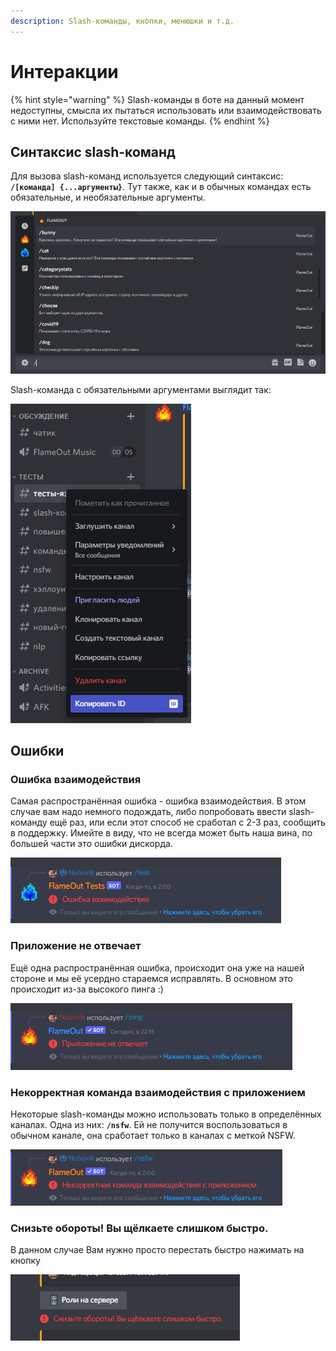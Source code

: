 ```yaml
---
description: Slash-команды, кнопки, менюшки и т.д.
---
```


# Интеракции

{% hint style="warning" %}
Slash-команды в боте на данный момент недоступны, смысла их пытаться использовать или взаимодействовать с ними нет. Используйте текстовые команды.
{% endhint %}

## Синтаксис slash-команд

Для вызова slash-команд используется следующий синтаксис: **`/[команда] {...аргументы}`**. Тут также, как и в обычных командах есть обязательные, и необязательные аргументы.

![](<../.gitbook/assets/image (202) (1).png>)

Slash-команда с обязательными аргументами выглядит так:

![](<../.gitbook/assets/image (206).png>)

## Ошибки

### Ошибка взаимодействия

Самая распространённая ошибка - ошибка взаимодействия. В этом случае вам надо немного подождать, либо попробовать ввести slash-команду ещё раз, или если этот способ не сработал с 2-3 раз, сообщить в поддержку. Имейте в виду, что не всегда может быть наша вина, по большей части это ошибки дискорда.

![](<../.gitbook/assets/image (119) (1).png>)

### Приложение не отвечает

Ещё одна распространённая ошибка, происходит она уже на нашей стороне и мы её усердно стараемся исправлять. В основном это происходит из-за высокого пинга :)

![](<../.gitbook/assets/image (204) (1) (1).png>)

### Некорректная команда взаимодействия с приложением

Некоторые slash-команды можно использовать только в определённых каналах. Одна из них: **`/nsfw`**. Ей не получится воспользоваться в обычном канале, она сработает только в каналах с меткой NSFW.

![](<../.gitbook/assets/image (202) (1) (1) (1) (1).png>)

### Снизьте обороты! Вы щёлкаете слишком быстро.

В данном случае Вам нужно просто перестать быстро нажимать на кнопку

![](<../.gitbook/assets/image (202) (1) (1).png>)
